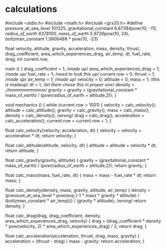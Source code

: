 calculations
============

#include <stdio.h>
#include <math.h>
#include <grx20.h>
#define pressure_at_sea_level 101325, gravitational_constant 6.67384*pow(10, -11), radius_of_earth 6378100, mass_of_earth 5.9726*pow(10, 24), boltzman_constant 1.3806488 * pow(10, -23)

float velocity, altitude, gravity, acceleration, mass, density, thrust, drag_coefficient, area_which_experiences_drag, air_temp, dt, fuel_rate, drag;
int current.row;



main () {
     drag_coefficient = 1; /*made up*/
     area_which_experiences_drag = 1; /*made up*/
     fuel_rate = 1; /*need to look this up*/
     current.row = 0;
     thrust = 1; /*made up*/
     air_temp = 1; /*made up*/
     velocity = 0;
     altitude = 0;
     mass = 1; /*this is madeup*/
     dt = 1; /*let them chose this in proper one*/
     density = ;/*hmmmmmmmmm*/
     gravity = gravity = (gravitational_constant * mass_of_earth) / (pow(radius_of_earth + altitude,2));
     }

void mechanics () {
     while (current.row > 1001) {
           velocity = calc_velocity();
           altitude = calc_altitude();
           gravity = calc_gravity();
           mass = calc_mass();
           density = calc_density(); /*wrong*/
           drag = calc_drag();
           acceleration = calc_acceleration();
           current.row = current.row + 1;
           }
           
float calc_velocity(velocity, acceleration, dt) {
     velocity = velocity + acceleration * dt;
     return velocity;
     }

float calc_altitude(altitude, velocity, dt) {
      altitude = altitude + velocity * dt;
      return altitude;
      }

float calc_gravity(gravity, altitude) {
      gravity = (gravitational_constant * mass_of_earth) / (pow(radius_of_earth + altitude,2));
      return gravity;
      }

float calc_mass(mass, fuel_rate, dt) {
      mass = mass - fuel_rate * dt;
      return mass;
      }

float calc_density(density, mass, gravity, altitude, air_temp) {
      density = (pressure_at_sea_level * pow(exp,(-1 * mass * gravity * altitude) / (boltzman_constant * air_temp))) / (gravity * altitude); /*wrong*/
      return density;
      }

float calc_drag(drag, drag_coefficient, density, area_which_experiences_drag, velocity) {
      drag = (drag_coefficient * density * pow(velocity, 2) * area_which_experiences_drag) / 2;
      return drag;
      }

float calc_acceleration(acceleration, thrust, drag, mass, gravity) {
      acceleration = (thrust - drag) / mass - gravity;
      return acceleration;
      }
